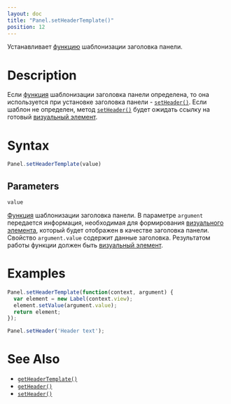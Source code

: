 ```yaml
---
layout: doc
title: "Panel.setHeaderTemplate()"
position: 12
---
```


Устанавливает [функцию](../../../KeyConcepts/Script/) шаблонизации заголовка панели.

# Description

Если [функция](../../../KeyConcepts/Script/) шаблонизации заголовка панели определена,
то она используется при установке заголовка панели - [`setHeader()`](../Panel.setHeader/).
Если шаблон не определен, метод [`setHeader()`](../Panel.setHeader/) будет ожидать ссылку
на готовый [визуальный элемент](../../../KeyConcepts/Element/).

# Syntax

```js
Panel.setHeaderTemplate(value)
```

## Parameters

`value`

[Функция](../../../KeyConcepts/Script/) шаблонизации заголовка панели. В параметре `argument` передается
информация, необходимая для формирования [визуального элемента](../../../KeyConcepts/Element/), который
будет отображен в качестве заголовка панели. Свойство `argument.value` содержит данные заголовка.
Результатом работы функции должен быть [визуальный элемент](../../../KeyConcepts/Element/).

# Examples

```js
Panel.setHeaderTemplate(function(context, argument) {
  var element = new Label(context.view);
  element.setValue(argument.value);
  return element;
});

Panel.setHeader('Header text');
```

# See Also

* [`getHeaderTemplate()`](../Panel.getHeaderTemplate/)
* [`getHeader()`](../Panel.getHeader/)
* [`setHeader()`](../Panel.setHeader/)
